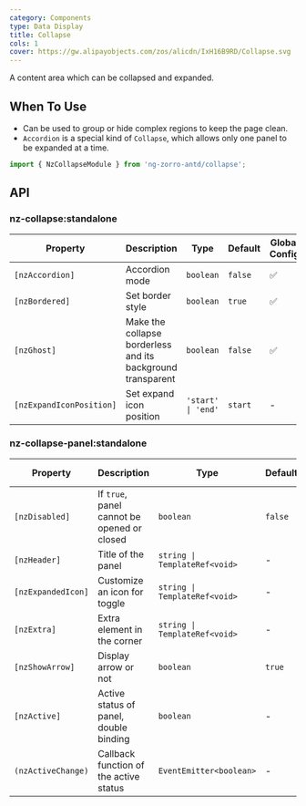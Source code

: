 ```yaml
---
category: Components
type: Data Display
title: Collapse
cols: 1
cover: https://gw.alipayobjects.com/zos/alicdn/IxH16B9RD/Collapse.svg
---
```


A content area which can be collapsed and expanded.

## When To Use

- Can be used to group or hide complex regions to keep the page clean.
- `Accordion` is a special kind of `Collapse`, which allows only one panel to be expanded at a time.

```ts
import { NzCollapseModule } from 'ng-zorro-antd/collapse';
```

## API

### nz-collapse:standalone

| Property                 | Description                                                 | Type                | Default | Global Config |
| ------------------------ | ----------------------------------------------------------- | ------------------- | ------- | ------------- |
| `[nzAccordion]`          | Accordion mode                                              | `boolean`           | `false` | ✅            |
| `[nzBordered]`           | Set border style                                            | `boolean`           | `true`  | ✅            |
| `[nzGhost]`              | Make the collapse borderless and its background transparent | `boolean`           | `false` | ✅            |
| `[nzExpandIconPosition]` | Set expand icon position                                    | `'start' \| 'end'` | `start`  | -             |

### nz-collapse-panel:standalone

| Property           | Description                                 | Type                          | Default | Global Config |
| ------------------ | ------------------------------------------- | ----------------------------- | ------- | ------------- |
| `[nzDisabled]`     | If `true`, panel cannot be opened or closed | `boolean`                     | `false` | -             |
| `[nzHeader]`       | Title of the panel                          | `string \| TemplateRef<void>` | -       | -             |
| `[nzExpandedIcon]` | Customize an icon for toggle                | `string \| TemplateRef<void>` | -       | -             |
| `[nzExtra]`        | Extra element in the corner                 | `string \| TemplateRef<void>` | -       | -             |
| `[nzShowArrow]`    | Display arrow or not                        | `boolean`                     | `true`  | ✅            |
| `[nzActive]`       | Active status of panel, double binding      | `boolean`                     | -       | -             |
| `(nzActiveChange)` | Callback function of the active status      | `EventEmitter<boolean>`       | -       | -             |
